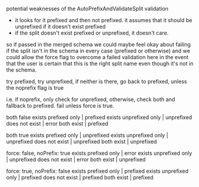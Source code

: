 potential weaknesses of the AutoPrefixAndValidateSplit validation
* it looks for it prefixed and then not prefixed. it assumes that it
    should be unprefixed if it doesn't exist prefixed
* if the split doesn't exist prefixed or unprefixed, it doesn't care.

so if passed in the merged schema we could maybe feel okay about failing
if the split isn't in the schema in every case (prefixed or otherwise)
and we could allow the force flag to overcome a failed validation here
in the event that the user is certain that this is the right split name
even though it's not in the schema.

try prefixed, try unprefixed, if neither is there, go back to prefixed,
unless the noprefix flag is true

i.e. if noprefix, only check for unprefixed, otherwise, check both and
fallback to prefixed. fail unless force is true.


both false
exists prefixed only   | prefixed
exists unprefixed only | unprefixed
does not exist         | error
both exist             | prefixed

both true
exists prefixed only   | unprefixed
exists unprefixed only | unprefixed
does not exist         | unprefixed
both exist             | unprefixed

force: false, noPrefix: true
exists prefixed only   | error
exists unprefixed only | unprefixed
does not exist         | error
both exist             | unprefixed

force: true, noPrefix: false
exists prefixed only   | prefixed
exists unprefixed only | prefixed
does not exist         | prefixed
both exist             | prefixed

